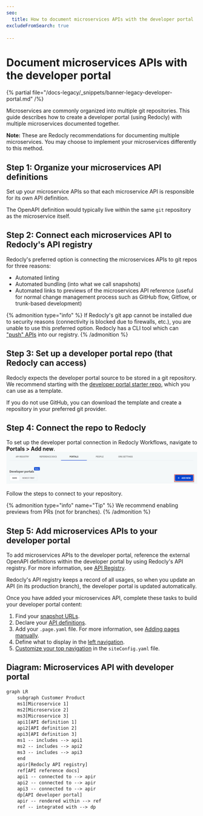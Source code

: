 ```yaml
---
seo:
  title: How to document microservices APIs with the developer portal
excludeFromSearch: true

---
```


# Document microservices APIs with the developer portal

{% partial file="/docs-legacy/_snippets/banner-legacy-developer-portal.md" /%}

Microservices are commonly organized into multiple git repositories. This guide describes how to create a developer portal (using Redocly) with multiple microservices documented together.

**Note:** These are Redocly recommendations for documenting multiple microservices. You may choose to implement your microservices differently to this method.

## Step 1: Organize your microservices API definitions
Set up your microservice APIs so that each microservice API is responsible for its own API definition.

The OpenAPI definition would typically live within the same `git` repository as the microservice itself.

## Step 2: Connect each microservices API to Redocly's API registry
Redocly's preferred option is connecting the microservices APIs to git repos for three reasons:

- Automated linting
- Automated bundling (into what we call snapshots)
- Automated links to previews of the microservices API reference (useful for normal change management process such as GitHub flow, Gitflow, or trunk-based development)

{% admonition type="info" %}
If Redocly's git app cannot be installed due to security reasons (connectivity is blocked due to firewalls, etc.), you are unable to use this preferred option. Redocly has a CLI tool which can ["push" APIs](/docs/cli/commands/push) into our registry.
{% /admonition %}

## Step 3: Set up a developer portal repo (that Redocly can access)
Redocly expects the developer portal source to be stored in a git repository. We recommend starting with the [developer portal starter repo](https://github.com/Redocly/developer-portal-starter), which you can use as a template.

If you do not use GitHub, you can download the template and create a repository in your preferred git provider.

## Step 4: Connect the repo to Redocly
To set up the developer portal connection in Redocly Workflows, navigate to  **Portals > Add new**.
![Add a new developer portal](./images/add-new-dev-portal.png)

Follow the steps to connect to your repository.

{% admonition type="info" name="Tip" %}
We recommend enabling previews from PRs (not for branches).
{% /admonition %}

## Step 5: Add microservices APIs to your developer portal
To add microservices APIs to the developer portal, reference the external OpenAPI definitions within the developer portal by using Redocly's API registry.
For more information, see [API Registry](../../api-registry/overview.md).

Redocly's API registry keeps a record of all usages, so when you update an API (in its production branch), the developer portal is updated automatically.

Once you have added your microservices API, complete these tasks to build your developer portal content:
1. Find your [snapshot URLs](../../api-registry/guides/snapshots.md).
1. Declare your [API definitions](./reference-docs-integration-advanced.md#step-1-declare-your-api-definitions).
1. Add your `.page.yaml` file. For more information, see [Adding pages manually](./reference-docs-integration-advanced.md#step-2-add-pages-that-reference-the-definitions).
1. Define what to display in the [left navigation](../configuration/sidebar-nav.md).
1. [Customize your top navigation](./navbars-footers.md) in the `siteConfig.yaml` file.

## Diagram: Microservices API with developer portal

```mermaid
graph LR
    subgraph Customer Product
    ms1[Microservice 1]
    ms2[Microservice 2]
    ms3[Microservice 3]
    api1[API definition 1]
    api2[API definition 2]
    api3[API definition 3]
    ms1 -- includes --> api1
    ms2 -- includes --> api2
    ms3 -- includes --> api3
    end
    apir[Redocly API registry]
    ref[API reference docs]
    api1 -- connected to --> apir
    api2 -- connected to --> apir
    api3 -- connected to --> apir
    dp[API developer portal]
    apir -- rendered within --> ref
    ref -- integrated with --> dp
```
